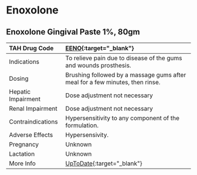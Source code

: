 # Enoxolone

## Enoxolone Gingival Paste 1%, 80gm

| TAH Drug Code      | [EENO](https://www.tahsda.org.tw/drugs/hissearch.php?drug_code=EENO){:target="_blank"}     |
|:-------------------|:-------------------------------------------------------------------------------------------|
| Indications        | To relieve pain due to disease of the gums and wounds prosthesis.                          |
| Dosing             | Brushing followed by a massage gums after meal for a few minutes, then rinse.              |
| Hepatic Impairment | Dose adjustment not necessary                                                              |
| Renal Impairment   | Dose adjustment not necessary                                                              |
| Contraindications  | Hypersensitivity to any component of the formulation.                                      |
| Adverse Effects    | Hypersensivity.                                                                            |
| Pregnancy          | Unknown                                                                                    |
| Lactation          | Unknown                                                                                    |
| More Info          | [UpToDate](https://www.uptodate.com/contents/enoxolone-drug-information){:target="_blank"} |

